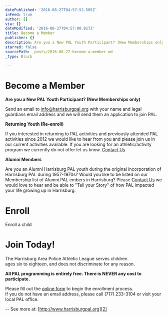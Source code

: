 ```yaml
---
datePublished: '2016-08-27T04:57:52.505Z'
inFeed: true
author: []
via: {}
dateModified: '2016-08-27T04:57:00.817Z'
title: Become a Member
publisher: {}
description: Are you a New PAL Youth Participant? (New Memberships only)
starred: false
sourcePath: _posts/2016-08-27-become-a-member.md
_type: Blurb

---
```

# Become a Member

**Are you a New PAL Youth Participant? (New Memberships only)**

Send an email to [info@harrisburgpal.org][0] with your name and legal guardians email address and we will send them an application to join PAL.

**Returning Youth (Re-enroll)**

If you interested in returning to PAL activities and previously attended PAL activities since 2012 we would like to hear from you and please join us in our current activities available. If you are looking for an athletic/activity program we currently do not offer let us know. [Contact Us][0]

**Alumni Members**

Are you an Alumni Harrisburg PAL youth during the original incorporation of Harrisburg PAL during 1957-1970s? Would you like to be listed on our Membership list of Alumni PAL embers in Harrisburg? Please [Contact Us][0] we would love to hear and be able to "Tell your Story" of how PAL impacted your life growing up in Harrisburg.

# Enroll

Enroll a child

# Join Today!

The Harrisburg Area Police Athletic League serves children  
ages six to eighteen, and does not discriminate for any reason.

**All PAL programming is entirely free. There is NEVER any cost to participate.**

Please fill out the [online form][1] to begin the enrollment process.  
If you do not have an email address, please call (717) 233-3104 or visit your local PAL office.

-- See more at: [http://www.harrisburgpal.org][2]

[0]: http://info@harrisburgpal.org/
[1]: http://www.harrisburgpal.org/home/online-forms
[2]: http://www.harrisburgpal.org/